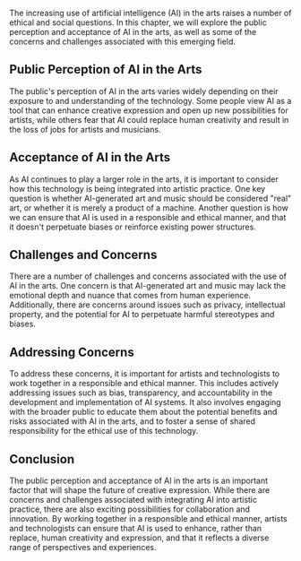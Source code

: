 
The increasing use of artificial intelligence (AI) in the arts raises a number of ethical and social questions. In this chapter, we will explore the public perception and acceptance of AI in the arts, as well as some of the concerns and challenges associated with this emerging field.

Public Perception of AI in the Arts
-----------------------------------

The public's perception of AI in the arts varies widely depending on their exposure to and understanding of the technology. Some people view AI as a tool that can enhance creative expression and open up new possibilities for artists, while others fear that AI could replace human creativity and result in the loss of jobs for artists and musicians.

Acceptance of AI in the Arts
----------------------------

As AI continues to play a larger role in the arts, it is important to consider how this technology is being integrated into artistic practice. One key question is whether AI-generated art and music should be considered "real" art, or whether it is merely a product of a machine. Another question is how we can ensure that AI is used in a responsible and ethical manner, and that it doesn't perpetuate biases or reinforce existing power structures.

Challenges and Concerns
-----------------------

There are a number of challenges and concerns associated with the use of AI in the arts. One concern is that AI-generated art and music may lack the emotional depth and nuance that comes from human experience. Additionally, there are concerns around issues such as privacy, intellectual property, and the potential for AI to perpetuate harmful stereotypes and biases.

Addressing Concerns
-------------------

To address these concerns, it is important for artists and technologists to work together in a responsible and ethical manner. This includes actively addressing issues such as bias, transparency, and accountability in the development and implementation of AI systems. It also involves engaging with the broader public to educate them about the potential benefits and risks associated with AI in the arts, and to foster a sense of shared responsibility for the ethical use of this technology.

Conclusion
----------

The public perception and acceptance of AI in the arts is an important factor that will shape the future of creative expression. While there are concerns and challenges associated with integrating AI into artistic practice, there are also exciting possibilities for collaboration and innovation. By working together in a responsible and ethical manner, artists and technologists can ensure that AI is used to enhance, rather than replace, human creativity and expression, and that it reflects a diverse range of perspectives and experiences.
